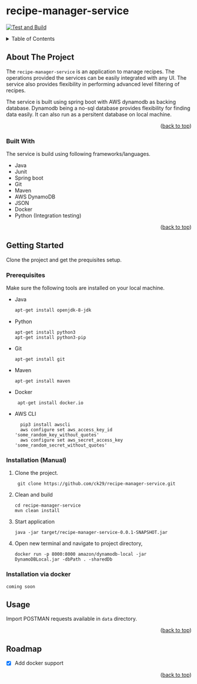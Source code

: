 # recipe-manager-service
[![Test and Build](https://github.com/ck29/recipe-manager-service/actions/workflows/build.yml/badge.svg?branch=development)](https://github.com/ck29/recipe-manager-service/actions/workflows/build.yml)

<div id="top"></div>
<!--
*** Thanks for checking out the Best-README-Template. If you have a suggestion
*** that would make this better, please fork the repo and create a pull request
*** or simply open an issue with the tag "enhancement".
*** Don't forget to give the project a star!
*** Thanks again! Now go create something AMAZING! :D
-->




<!-- TABLE OF CONTENTS -->
<details>
  <summary>Table of Contents</summary>
  <ol>
    <li>
      <a href="#about-the-project">About The Project</a>
      <ul>
        <li><a href="#built-with">Built With</a></li>
      </ul>
    </li>
    <li>
      <a href="#getting-started">Getting Started</a>
      <ul>
        <li><a href="#prerequisites">Prerequisites</a></li>
        <li><a href="##installation-manual">Installation</a></li>
      </ul>
    </li>
    <li><a href="#usage">Usage</a></li>
    <li><a href="#roadmap">Roadmap</a></li>
    
  </ol>
</details>



<!-- ABOUT THE PROJECT -->
## About The Project

The `recipe-manager-service` is an application to manage recipes. The operations provided the services can be easily integrated with any UI. 
The service also provides flexibility in performing advanced level filtering of recipes. 

The service is built using spring boot with AWS dynamodb as backing database. Dynamodb being a no-sql database provides flexibility for finding data easily. It can also run as a persitent database on local machine.


<p align="right">(<a href="#top">back to top</a>)</p>



### Built With

The service is build using following frameworks/languages.

* Java
* Junit
* Spring boot
* Git
* Maven
* AWS DynamoDB
* JSON
* Docker
* Python (Integration testing)

<p align="right">(<a href="#top">back to top</a>)</p>



<!-- GETTING STARTED -->
## Getting Started

Clone the project and get the prequisites setup. 

### Prerequisites

Make sure the following tools are installed on your local machine.
* Java
  ```sh
  apt-get install openjdk-8-jdk
  ```
* Python
  ```shell
  apt-get install python3
  apt-get install python3-pip
  ```
* Git
  ```shell
  apt-get install git
  ```

* Maven
  ```shell
  apt-get install maven
  ```
* Docker
  ```shell
   apt-get install docker.io
  ```
* AWS CLI
  ```shell
    pip3 install awscli
    aws configure set aws_access_key_id 'some_random_key_without_quotes'
    aws configure set aws_secret_access_key 'some_random_secret_without_quotes'
  ```
### Installation (Manual)
  1. Clone the project.
     ```
      git clone https://github.com/ck29/recipe-manager-service.git
     ```
  2. Clean and build
     ```shell
     cd recipe-manager-service
     mvn clean install
     ```
  3. Start application
     ```shell
     java -jar target/recipe-manager-service-0.0.1-SNAPSHOT.jar
     ```
  4. Open new terminal and navigate to project directory,
     ```shell
     docker run -p 8000:8000 amazon/dynamodb-local -jar DynamoDBLocal.jar -dbPath . -sharedDb
     ```
     

### Installation via docker
    coming soon


<!-- USAGE EXAMPLES -->
## Usage
Import POSTMAN requests available in `data` directory.



<p align="right">(<a href="#top">back to top</a>)</p>



<!-- ROADMAP -->
## Roadmap

- [x] Add docker support


<p align="right">(<a href="#top">back to top</a>)</p>
